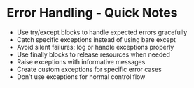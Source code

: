 # Error Handling - Quick Notes

- Use try/except blocks to handle expected errors gracefully  
- Catch specific exceptions instead of using bare except  
- Avoid silent failures; log or handle exceptions properly  
- Use finally blocks to release resources when needed  
- Raise exceptions with informative messages  
- Create custom exceptions for specific error cases  
- Don’t use exceptions for normal control flow
